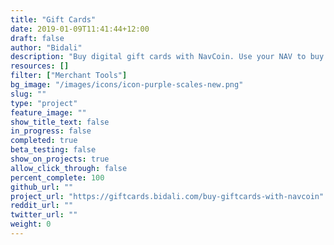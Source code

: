 ```yaml
---
title: "Gift Cards"
date: 2019-01-09T11:41:44+12:00
draft: false
author: "Bidali"
description: "Buy digital gift cards with NavCoin. Use your NAV to buy gift cards from 100s of top brands including Amazon, Uber, Overstock, Dominos, Xbox, eBay, iTunes and more."
resources: []
filter: ["Merchant Tools"]
bg_image: "/images/icons/icon-purple-scales-new.png"
slug: ""
type: "project"
feature_image: ""
show_title_text: false
in_progress: false
completed: true
beta_testing: false
show_on_projects: true
allow_click_through: false
percent_complete: 100
github_url: ""
project_url: "https://giftcards.bidali.com/buy-giftcards-with-navcoin"
reddit_url: ""
twitter_url: ""
weight: 0
---
```


